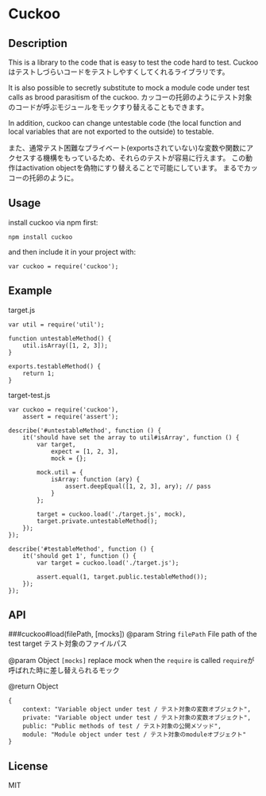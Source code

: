 Cuckoo
=====

## Description
This is a library to the code that is easy to test the code hard to test.
Cuckooはテストしづらいコードをテストしやすくしてくれるライブラリです。

It is also possible to secretly substitute to mock a module code under test calls as brood parasitism of the cuckoo.
カッコーの托卵のようにテスト対象のコードが呼ぶモジュールをモックすり替えることもできます。

In addition, cuckoo can change untestable code (the local function and local variables that are not exported to the outside) to testable.

また、通常テスト困難なプライベート(exportsされていない)な変数や関数にアクセスする機構をもっているため、それらのテストが容易に行えます。 この動作はactivation objectを偽物にすり替えることで可能にしています。 まるでカッコーの托卵のように。

## Usage
install cuckoo via npm first:

    npm install cuckoo

and then include it in your project with:
 
    var cuckoo = require('cuckoo');

## Example
target.js

    var util = require('util');

    function untestableMethod() {
        util.isArray([1, 2, 3]);
    }

    exports.testableMethod() {
        return 1;
    }

target-test.js

    var cuckoo = require('cuckoo'),
        assert = require('assert');

    describe('#untestableMethod', function () {
        it('should have set the array to util#isArray', function () {
            var target,
                expect = [1, 2, 3],
                mock = {};

            mock.util = {
                isArray: function (ary) {
                    assert.deepEqual([1, 2, 3], ary); // pass
                }
            };

            target = cuckoo.load('./target.js', mock),
            target.private.untestableMethod();
        });
    });

    describe('#testableMethod', function () {
        it('should get 1', function () {
            var target = cuckoo.load('./target.js');

            assert.equal(1, target.public.testableMethod());
        });
    });

## API
###cuckoo#load(filePath, [mocks])
@param String `filePath`
File path of the test target
テスト対象のファイルパス

@param Object `[mocks]`
replace mock when the `require` is called
`require`が呼ばれた時に差し替えられるモック

@return Object

    {
        context: "Variable object under test / テスト対象の変数オブジェクト",
        private: "Variable object under test / テスト対象の変数オブジェクト",
        public: "Public methods of test / テスト対象の公開メソッド",
        module: "Module object under test / テスト対象のmoduleオブジェクト"
    }

## License
MIT

